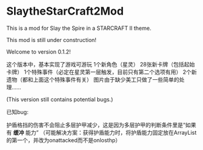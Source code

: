 # SlaytheStarCraft2Mod

This is a mod for Slay the Spire in a STARCRAFT II theme.

This mod is still under construction!

Welcome to version 0.1.2!

这个版本中，基本实现了游戏可游玩
1个新角色（星灵）
28张新卡牌（包括起始卡牌）
1个特殊事件（必定在星灵第一层触发，目前只有第二个选项有用）
2个新遗物（都和上面这个特殊事件有关）
图片由于缺少美工只做了一些简单的处理……

(This version still contains potential bugs.)

已知bug:	

护盾格挡的伤害不会阻止多层护甲减少，这是因为多层护甲的判断条件里是“如果有 **缓冲** 能力”
（可能解决方案：获得护盾能力时，将护盾能力固定放在ArrayList的第一个，并改为onattacked而不是onlosthp）